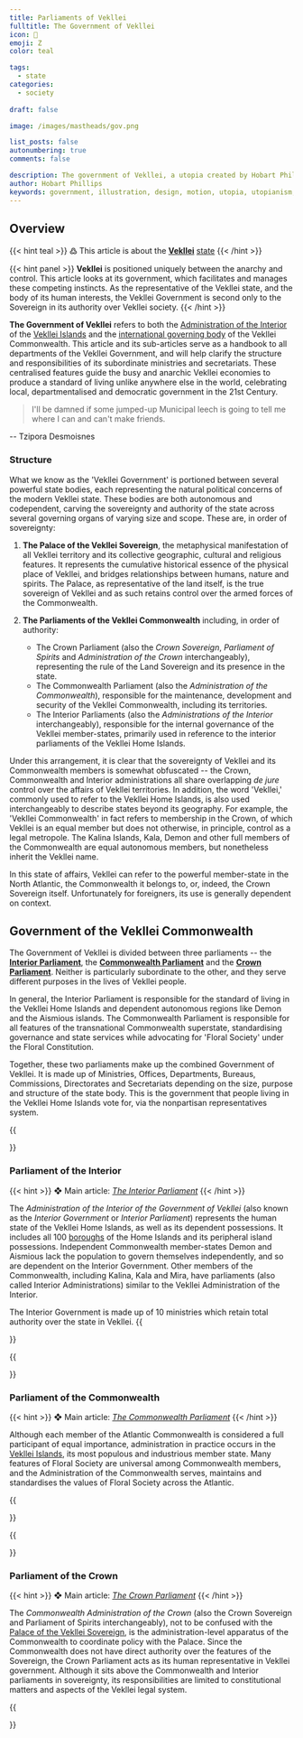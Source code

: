 ```yaml
---
title: Parliaments of Vekllei
fulltitle: The Government of Vekllei
icon: 🌸
emoji: Ζ
color: teal

tags: 
  - state
categories:
  - society
  
draft: false

image: /images/mastheads/gov.png

list_posts: false
autonumbering: true
comments: false

description: The government of Vekllei, a utopia created by Hobart Phillips.
author: Hobart Phillips
keywords: government, illustration, design, motion, utopia, utopianism, art, comics, comic, hobart, phillips, vekllei, millmint
---
```


## Overview
{{< hint teal >}}
߷ This article is about the [**Vekllei**](/utopia/vekllei) [state](/utopia/society/state/)
{{< /hint >}}

{{< hint panel >}}
**Vekllei** is positioned uniquely between the anarchy and control. This article looks at its government, which facilitates and manages these competing instincts. As the representative of the Vekllei state, and the body of its human interests, the Vekllei Government is second only to the Sovereign in its authority over Vekllei society.
{{< /hint >}}

**The Government of Vekllei** refers to both the [Administration of the Interior](/utopia/society/government/#administration-of-the-interior) of the [Vekllei Islands](/utopia/vekllei/) and the [international governing body](/utopia/society/government/#administration-of-the-commonwealth) of the Vekllei Commonwealth. This article and its sub-articles serve as a handbook to all departments of the Vekllei Government, and will help clarify the structure and responsibilities of its subordinate ministries and secretariats. These centralised features guide the busy and anarchic Vekllei economies to produce a standard of living unlike anywhere else in the world, celebrating local, departmentalised and democratic government in the 21st Century.

> I'll be damned if some jumped-up Municipal leech is going to tell me where I can and can't make friends.

-- Tzipora Desmoisnes

### Structure

What we know as the 'Vekllei Government' is portioned between several powerful state bodies, each representing the natural political concerns of the modern Vekllei state. These bodies are both autonomous and codependent, carving the sovereignty and authority of the state across several governing organs of varying size and scope. These are, in order of sovereignty:

1. **The Palace of the Vekllei Sovereign**, the metaphysical manifestation of all Vekllei territory and its collective geographic, cultural and religious features. It represents the cumulative historical essence of the physical place of Vekllei, and bridges relationships between humans, nature and spirits. The Palace, as representative of the land itself, is the true sovereign of Vekllei and as such retains control over the armed forces of the Commonwealth.
2. **The Parliaments of the Vekllei Commonwealth** including, in order of authority:

    - The Crown Parliament (also the *Crown Sovereign*, *Parliament of Spirits* and *Administration of the Crown* interchangeably), representing the rule of the Land Sovereign and its presence in the state.
    - The Commonwealth Parliament (also the *Administration of the Commonwealth*), responsible for the maintenance, development and security of the Vekllei Commonwealth, including its territories.
    - The Interior Parliaments (also the *Administrations of the Interior* interchangeably), responsible for the internal governance of the Vekllei member-states, primarily used in reference to the interior parliaments of the Vekllei Home Islands.

Under this arrangement, it is clear that the sovereignty of Vekllei and its Commonwealth members is somewhat obfuscated -- the Crown, Commonwealth and Interior administrations all share overlapping *de jure* control over the affairs of Vekllei territories. In addition, the word 'Vekllei,' commonly used to refer to the Vekllei Home Islands, is also used interchangeably to describe states beyond its geography. For example, the 'Vekllei Commonwealth' in fact refers to membership in the Crown, of which Vekllei is an equal member but does not otherwise, in principle, control as a legal metropole. The Kalina Islands, Kala, Demon and other full members of the Commonwealth are equal autonomous members, but nonetheless inherit the Vekllei name. 

In this state of affairs, Vekllei can refer to the powerful member-state in the North Atlantic, the Commonwealth it belongs to, or, indeed, the Crown Sovereign itself. Unfortunately for foreigners, its use is generally dependent on context.

## Government of the Vekllei Commonwealth

The Government of Vekllei is divided between three parliaments -- the [**Interior Parliament**](/utopia/society/state/government/interior), the [**Commonwealth Parliament**](/utopia/society/state/government/commonwealth) and the [**Crown Parliament**](/utopia/society/state/government/crown/). Neither is particularly subordinate to the other, and they serve different purposes in the lives of Vekllei people. 

In general, the Interior Parliament is responsible for the standard of living in the Vekllei Home Islands and dependent autonomous regions like Demon and the Aismious islands. The Commonwealth Parliament is responsible for all features of the transnational Commonwealth superstate, standardising governance and state services while advocating for 'Floral Society' under the Floral Constitution.

Together, these two parliaments make up the combined Government of Vekllei. It is made up of Ministries, Offices, Departments, Bureaus, Commissions, Directorates and Secretariats depending on the size, purpose and structure of the state body. This is the government that people living in the Vekllei Home Islands vote for, via the nonpartisan representatives system.

{{<section>}}
### Parliament of the Interior

{{< hint >}}
❖ Main article: *[The Interior Parliament](/utopia/society/state/government/interior)*
{{< /hint >}}

The *Administration of the Interior of the Government of Vekllei* (also known as the *Interior Government* or *Interior Parliament*) represents the human state of the Vekllei Home Islands, as well as its dependent possessions. It includes all 100 [boroughs](/utopia/landscape/boroughs/) of the Home Islands and its peripheral island possessions. Independent Commonwealth member-states Demon and Aismious lack the population to govern themselves independently, and so are dependent on the Interior Government. Other members of the Commonwealth, including Kalina, Kala and Mira, have parliaments (also called Interior Administrations) similar to the Vekllei Administration of the Interior.

The Interior Government is made up of 10 ministries which retain total authority over the state in Vekllei.
{{</section>}}

{{<section>}}
### Parliament of the Commonwealth

{{< hint >}}
❖ Main article: *[The Commonwealth Parliament](/utopia/society/state/government/commonwealth)*
{{< /hint >}}

Although each member of the Atlantic Commonwealth is considered a full participant of equal importance, administration in practice occurs in the [Vekllei Islands](/utopia/vekllei/), its most populous and industrious member state. Many features of Floral Society are universal among Commonwealth members, and the Administration of the Commonwealth serves, maintains and standardises the values of Floral Society across the Atlantic.

{{</section>}}

{{<section>}}
### Parliament of the Crown 

{{< hint >}}
❖ Main article: *[The Crown Parliament](/utopia/society/state/government/crown)*
{{< /hint >}}

The *Commonwealth Administration of the Crown* (also the Crown Sovereign and Parliament of Spirits interchangeably), not to be confused with the [Palace of the Vekllei Sovereign](/utopia/society/government/#palace-of-the-vekllei-sovereign), is the administration-level apparatus of the Commonwealth to coordinate policy with the Palace. Since the Commonwealth does not have direct authority over the features of the Sovereign, the Crown Parliament acts as its human representative in Vekllei government. Although it sits above the Commonwealth and Interior parliaments in sovereignty, its responsibilities are limited to constitutional matters and aspects of the Vekllei legal system. 

{{</section>}}

